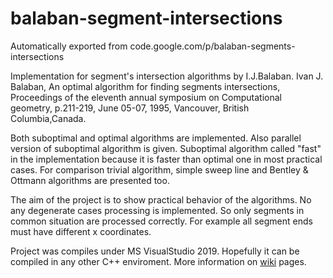 # balaban-segment-intersections
Automatically exported from code.google.com/p/balaban-segments-intersections

Implementation for segment's intersection algorithms by I.J.Balaban.
Ivan J. Balaban, An optimal algorithm for finding segments intersections, 
Proceedings of the eleventh annual symposium on Computational geometry, 
p.211-219, June 05-07, 1995, Vancouver, British Columbia,Canada.

Both suboptimal and optimal algorithms are implemented.
Also parallel version of suboptimal algorithm is given. 
Suboptimal algorithm called "fast" in the implementation because it is faster than optimal one in most practical cases. 
For comparison trivial algorithm, simple sweep line and Bentley & Ottmann algorithms are presented too.

The aim of the project is to show practical behavior of the algorithms. 
No any degenerate cases processing is implemented. 
So only segments in common situation are processed correctly. 
For example all segment ends must have different x coordinates.

Project was compiles under MS VisualStudio 2019. Hopefully it can be compiled in any other C++ enviroment.
More information on [wiki](https://github.com/ivvaan/balaban-segments-intersections/wiki) pages. 

